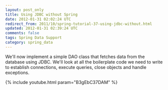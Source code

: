```yaml
---           
layout: post_only
title: Using JDBC without Spring
date: 2012-01-31 02:02:24 UTC
redirect_from: 2011/10/spring-tutorial-37-using-jdbc-without.html
updated: 2012-01-31 02:39:24 UTC
comments: false
tags: Spring Data Support
category: spring_data
---
```


We'll now implement a simple DAO class that fetches data from the database using JDBC. We'll look at all the boilerplate code we need to write to establish connections, execute queries, close objects and handle exceptions.

{% include youtube.html param="B3gEbC37DAM" %}